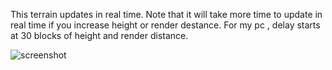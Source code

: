 This terrain updates in real time.
Note that it will take more time to update in real time if you increase height or render destance.
For my pc , delay starts at 30 blocks of height and render distance.

![screenshot](https://github.com/user-attachments/assets/10f98a74-eb03-4f0b-96b2-1014036f83dc)

